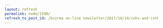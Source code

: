 ```yaml
---
layout: refresh
permalink: node/1590/
refresh_to_post_id: /bcorma on-line newsletter/2017/10/19/cohv-and-rstbc-sponsored-great-trails-stewardship-workshop-this-weekend-at-noble-canyon-vernon-lumby
---
```

